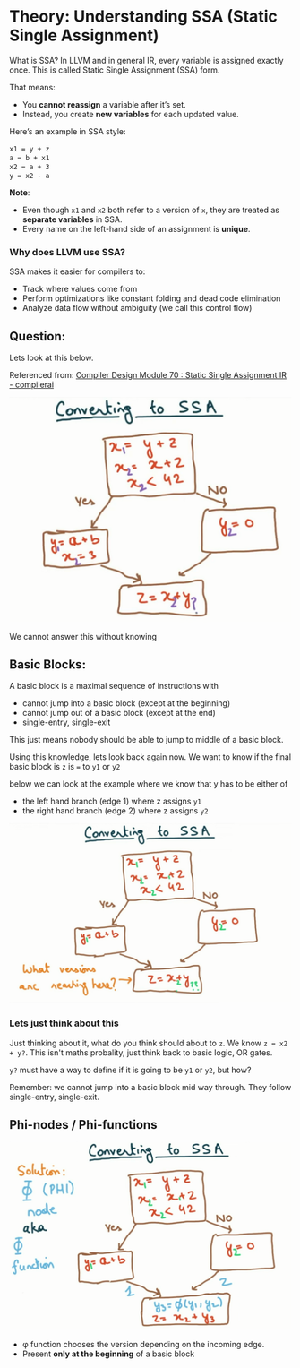 # Theory: Understanding SSA (Static Single Assignment)

What is SSA?
In LLVM and in general IR, every variable is assigned exactly once. This is called Static Single Assignment (SSA) form.

That means:

- You **cannot reassign** a variable after it’s set.
- Instead, you create **new variables** for each updated value.

Here’s an example in SSA style:
```
x1 = y + z
a = b + x1
x2 = a + 3
y = x2 - a
```
**Note**:
- Even though `x1` and `x2` both refer to a version of `x`, they are treated as **separate variables** in SSA.
- Every name on the left-hand side of an assignment is **unique**.

### Why does LLVM use SSA?

SSA makes it easier for compilers to:
- Track where values come from
- Perform optimizations like constant folding and dead code elimination
- Analyze data flow without ambiguity (we call this control flow)


## Question:

Lets look at this below.

Referenced from:
[Compiler Design Module 70 : Static Single Assignment IR - compilerai](https://www.youtube.com/watch?v=uqTT3gI7KU8)

![SSA Example](ssa_example_2.png)

We cannot answer this without knowing

## Basic Blocks:

A basic block is a maximal sequence of instructions with
- cannot jump into a basic block (except at the beginning)
- cannot jump out of a basic block (except at the end)
- single-entry, single-exit

This just means nobody should be able to jump to middle of a basic block.

Using this knowledge, lets look back again now. We want to know if the final basic block is `z` is `=` to `y1` or `y2`

below we can look at the example where we know that y has to be either of 
- the left hand branch (edge 1) where z assigns `y1`
- the right hand branch (edge 2) where z assigns `y2`

![SSA Example 2](ssa_example.png)

### Lets just think about this

Just thinking about it, what do you think should about to `z`. We know `z = x2 + y?`. This isn't maths probality, just think back to basic logic, OR gates.

`y?` must have a way to define if it is going to be `y1` or `y2`, but how?

Remember: we cannot jump into a basic block mid way through. They follow single-entry, single-exit.

## Phi-nodes / Phi-functions

![SSA Example 1](ssa_example_3.png)

- φ function chooses the version depending on the incoming edge.
- Present **only at the beginning** of a basic block